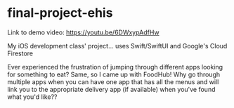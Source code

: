 # final-project-ehis
Link to demo video: https://youtu.be/6DWxypAdfHw

My iOS development class' project... uses Swift/SwiftUI and Google's Cloud Firestore

Ever experienced the frustration of jumping through different apps looking for something to eat? Same, so I came up with FoodHub!
Why go through multiple apps when you can have one app that has all the menus and will link you to the appropriate delivery app (if available) when you've found what you'd like??
